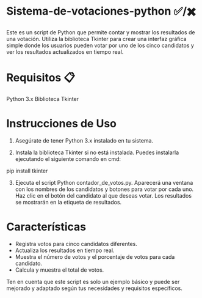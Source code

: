 # Sistema-de-votaciones-python ✅/✖️
Este es un script de Python que permite contar y mostrar los resultados de una votación. Utiliza la biblioteca Tkinter para crear una interfaz gráfica simple donde los usuarios pueden votar por uno de los cinco candidatos y ver los resultados actualizados en tiempo real.

# Requisitos 📋
Python 3.x
Biblioteca Tkinter

# Instrucciones de Uso

1. Asegúrate de tener Python 3.x instalado en tu sistema.

2. Instala la biblioteca Tkinter si no está instalada. Puedes instalarla ejecutando el siguiente comando en cmd:

pip install tkinter

3. Ejecuta el script Python contador_de_votos.py.
Aparecerá una ventana con los nombres de los candidatos y botones para votar por cada uno.
Haz clic en el botón del candidato al que deseas votar.
Los resultados se mostrarán en la etiqueta de resultados.

# Características
- Registra votos para cinco candidatos diferentes.
- Actualiza los resultados en tiempo real.
- Muestra el número de votos y el porcentaje de votos para cada candidato.
- Calcula y muestra el total de votos.


Ten en cuenta que este script es solo un ejemplo básico y puede ser mejorado y adaptado según tus necesidades y requisitos específicos.





